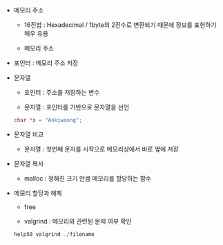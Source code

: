 * 메모리 주소
    * 16진법 : Hexadecimal / 1byte의 2진수로 변환되기 때문에 정보를 표현하기 매우 유용
    
    * 메모리 주소

* 포인터 : 메모리 주소 저장

* 문자열
    * 포인터 : 주소를 저장하는 변수
    
    * 문자열 : 포인터를 기반으로 문자열을 선언
    ```c
    char *s = "Ankiwoong";
    ```

* 문자열 비교
    * 문자열 : 첫번째 문자를 시작으로 메모리상에서 바로 옆에 저장

* 문자열 복사
    * malloc : 정해진 크기 만큼 메모리를 할당하는 함수

* 메모리 할당과 해제
    * free
    
    * valgrind : 메모리와 관련된 문제 여부 확인
    ```c
    help50 valgrind ./filename
    ```